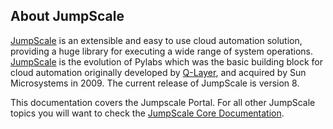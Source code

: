 ## About JumpScale

[JumpScale](http://www.jumpscale.com/) is an extensible and easy to use cloud automation solution, providing a huge library for executing a wide range of system operations. [JumpScale](http://www.jumpscale.com/) is the evolution of Pylabs which was the basic building block for cloud automation originally developed by [Q-Layer](http://incubaid.com/successes/Q-Layer/), and acquired by Sun Microsystems in 2009. The current release of JumpScale is version 8.

This documentation covers the Jumpscale Portal. For all other JumpScale topics you will want to check the [JumpScale Core Documentation](https://www.gitbook.com/book/gig/jumpscale-core8/details).